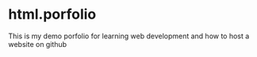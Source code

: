 # html.porfolio
This is my demo porfolio for learning web development and how to host a website on github

